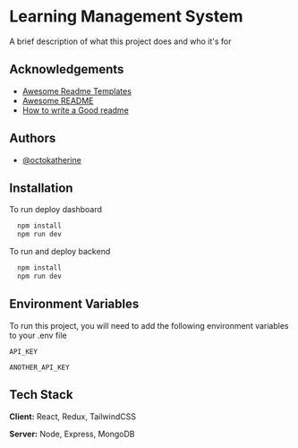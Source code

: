 
# Learning Management System

A brief description of what this project does and who it's for


## Acknowledgements

 - [Awesome Readme Templates](https://awesomeopensource.com/project/elangosundar/awesome-README-templates)
 - [Awesome README](https://github.com/matiassingers/awesome-readme)
 - [How to write a Good readme](https://bulldogjob.com/news/449-how-to-write-a-good-readme-for-your-github-project)


## Authors

- [@octokatherine](https://www.github.com/nmakashsheikh)


## Installation

To run deploy dashboard

```bash
  npm install
  npm run dev
```

To run and deploy backend

```bash
  npm install
  npm run dev
```



## Environment Variables

To run this project, you will need to add the following environment variables to your .env file

`API_KEY`

`ANOTHER_API_KEY`

    
## Tech Stack

**Client:** React, Redux, TailwindCSS

**Server:** Node, Express, MongoDB

